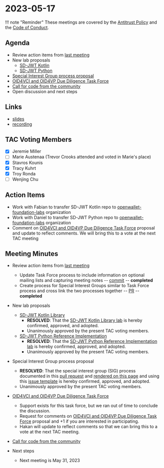[//]: # (SPDX-License-Identifier: CC-BY-4.0)

# 2023-05-17

!!! note "Reminder"
    These meetings are covered by the [Antitrust Policy](../../governance/antitrust.md) and the [Code of Conduct](../../governance/code-of-conduct.md).

## Agenda
- Review action items from [last meeting](./2023-05-03.md#action-items)
- New lab proposals
    - [SD-JWT Kotlin](https://github.com/openwallet-foundation/project-proposals/pull/8)
    - [SD-JWT Python](https://github.com/openwallet-foundation/project-proposals/pull/9)
- [Special Interest Group process proposal](https://github.com/openwallet-foundation/tac/pull/21)
- [OID4VCI and OID4VP Due Diligence Task Force](https://github.com/openwallet-foundation/tac/issues/23)
- [Call for code from the community](https://github.com/openwallet-foundation/project-proposals)
- Open discussion and next steps

## Links
- [slides](https://docs.google.com/presentation/d/16bD60f2RD_dDZ-CksFFnTuqUJnKYwUD_cvnf0r0zl0k/edit?usp=sharing)
- [recording](https://zoom.us/rec/play/oKsVj-i8mSiz8j-nIUO4PVsamdu-gPIPtmM7mgR9Q5A5RJQi_ENJPlWm7CEvwMqAgj31GCRgBuCc_qMk.zBX0sgpJJtLdgTBx?canPlayFromShare=true&from=share_recording_detail&continueMode=true&componentName=rec-play&originRequestUrl=https%3A%2F%2Fzoom.us%2Frec%2Fshare%2FVEYAU-pBn2pjBtaVZs0isrutQNJ91vxR3WN4YgGy7OURDU6VJki3bIDkqkMEqiWR.-wMn2YM1vkW5_uzP)

## TAC Voting Members

- [x] Jeremie Miller
- [ ] Marie Austenaa (Trevor Crooks attended and voted in Marie's place)
- [x] Stavros Kounis
- [x] Tracy Kuhrt
- [x] Troy Ronda
- [ ] Wenjing Chu

## Action Items
- Work with Fabian to transfer SD-JWT Kotlin repo to [openwallet-foundation-labs](https://github.com/openwallet-foundation-labs) organization
- Work with Daniel to transfer SD-JWT Python repo to [openwallet-foundation-labs](https://github.com/openwallet-foundation-labs) organization
- Comment on [OID4VCI and OID4VP Due Diligence Task Force](https://github.com/openwallet-foundation/tac/issues/23) proposal and update to reflect comments. We will bring this to a vote at the next TAC meeting

## Meeting Minutes
- Review action items from [last meeting](./2023-05-03.md#action-items)
    - Update Task Force process to include information on optional mailing lists and capturing meeting notes -- [commit](https://github.com/openwallet-foundation/tac/pull/16/commits/c9f35618b72561d5833833aeda5bec84d26cce3f) -- **completed**
    - Create process for Special Interest Groups similar to Task Force process and cross link the two processes together -- [PR](https://github.com/openwallet-foundation/tac/pull/21) -- **completed**

- New lab proposals
    - [SD-JWT Kotlin Library](https://github.com/openwallet-foundation/project-proposals/pull/8)
        - **RESOLVED**: That the [SD-JWT Kotlin Library lab](https://github.com/openwallet-foundation/project-proposals/pull/8) is hereby confirmed, approved, and adopted.
        - Unanimously approved by the present TAC voting members.
    - [SD-JWT Python Reference Implementation](https://github.com/openwallet-foundation/project-proposals/pull/9)
        - **RESOLVED**: That the [SD-JWT Python Reference Implementation lab](https://github.com/openwallet-foundation/project-proposals/pull/9) is hereby confirmed, approved, and adopted.
        - Unanimously approved by the present TAC voting members.

- Special Interest Group process proposal
    - **RESOLVED**: That the special interest group (SIG) process documented in this [pull request](https://github.com/openwallet-foundation/tac/pull/21) and [rendered on this page](https://github.com/tkuhrt/tac/blob/sig-process/docs/governance/special-interest-group-process.md) and using this [issue template](https://github.com/tkuhrt/tac/blob/sig-process/.github/ISSUE_TEMPLATE/special-interest-group.yaml) is hereby confirmed, approved, and adopted.
    - Unanimously approved by the present TAC voting members.

- [OID4VCI and OID4VP Due Diligence Task Force](https://github.com/openwallet-foundation/tac/issues/23)
    - Support exists for this task force, but we ran out of time to conclude the discussion.
    - Request for comments on [OID4VCI and OID4VP Due Diligence Task Force](https://github.com/openwallet-foundation/tac/issues/23) proposal and +1 if you are interested in participating.
    - Hakan will update to reflect comments so that we can bring this to a vote at the next TAC meeting.

- [Call for code from the community](https://github.com/openwallet-foundation/project-proposals)

- Next steps
    - Next meeting is May 31, 2023
